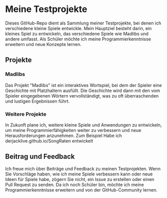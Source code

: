 # Meine Testprojekte

Dieses GitHub-Repo dient als Sammlung meiner Testprojekte, bei denen ich verschiedene kleine Spiele entwickle. Mein Hauptziel besteht darin, ein kleines Spiel zu entwickeln, das verschiedene Spiele wie Madlibs und andere umfasst. Als Schüler möchte ich meine Programmierkenntnisse erweitern und neue Konzepte lernen.

## Projekte

### Madlibs

Das Projekt "Madlibs" ist ein interaktives Wortspiel, bei dem der Spieler eine Geschichte mit Platzhaltern ausfüllt. Die Geschichte wird dann mit den vom Spieler eingegebenen Wörtern vervollständigt, was zu oft überraschenden und lustigen Ergebnissen führt.

### Weitere Projekte

In Zukunft plane ich, weitere kleine Spiele und Anwendungen zu entwickeln, um meine Programmierfähigkeiten weiter zu verbessern und neue Herausforderungen anzunehmen.
Zum Beispiel Habe ich derjacklive.github.io/SongRaten entwickelt

## Beitrag und Feedback

Ich freue mich über Beiträge und Feedback zu meinen Testprojekten. Wenn Sie Vorschläge haben, wie ich meine Spiele verbessern kann oder neue Ideen für Spiele habe, zögern Sie nicht, ein Issue zu erstellen oder einen Pull Request zu senden. Da ich noch Schüler bin, möchte ich meine Programmierkenntnisse erweitern und von der GitHub-Community lernen.